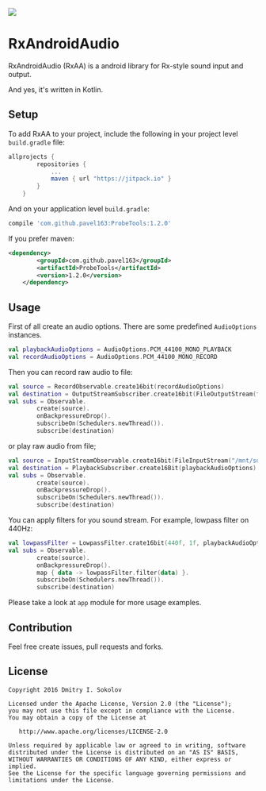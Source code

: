 [![](https://jitpack.io/v/dsokolov/RxAndroidAudio.svg)](https://jitpack.io/#dsokolov/RxAndroidAudio)

# RxAndroidAudio

RxAndroidAudio (RxAA) is a android library for Rx-style sound input and output.

And yes, it's written in Kotlin.

## Setup

To add RxAA to your project, include the following in your project level `build.gradle` file:

```groovy
allprojects {
		repositories {
			...
			maven { url "https://jitpack.io" }
		}
	}
```

And on your application level `build.gradle`:

```groovy
compile 'com.github.pavel163:ProbeTools:1.2.0'
```

If you prefer maven:

```xml
<dependency>
	    <groupId>com.github.pavel163</groupId>
	    <artifactId>ProbeTools</artifactId>
	    <version>1.2.0</version>
	</dependency>
```

## Usage

First of all create an audio options. There are some predefined `AudioOptions` instances. 

```Kotlin
val playbackAudioOptions = AudioOptions.PCM_44100_MONO_PLAYBACK
val recordAudioOptions = AudioOptions.PCM_44100_MONO_RECORD
```

Then you can record raw audio to file:

```Kotlin
val source = RecordObservable.create16bit(recordAudioOptions)
val destination = OutputStreamSubscriber.create16bit(FileOutputStream(fileName), recordAudioOptions)
val subs = Observable.
        create(source).
        onBackpressureDrop().
        subscribeOn(Schedulers.newThread()).
        subscribe(destination)
```

or play raw audio from file;

```Kotlin
val source = InputStreamObservable.create16bit(FileInputStream("/mnt/sdcard/temp.pcm"), playbackAudioOptions)
val destination = PlaybackSubscriber.create16Bit(playbackAudioOptions)
val subs = Observable.
        create(source).
        onBackpressureDrop().
        subscribeOn(Schedulers.newThread()).
        subscribe(destination)
```

You can apply filters for you sound stream. For example, lowpass filter on 440Hz:

```Kotlin
val lowpassFilter = LowpassFilter.crate16bit(440f, 1f, playbackAudioOptions)
val subs = Observable.
        create(source).
        onBackpressureDrop().
        map { data -> lowpassFilter.filter(data) }.
        subscribeOn(Schedulers.newThread()).
        subscribe(destination)
```

Please take a look at `app` module for more usage examples.

## Contribution

Feel free create issues, pull requests and forks.

License
--------

    Copyright 2016 Dmitry I. Sokolov

    Licensed under the Apache License, Version 2.0 (the "License");
    you may not use this file except in compliance with the License.
    You may obtain a copy of the License at

       http://www.apache.org/licenses/LICENSE-2.0

    Unless required by applicable law or agreed to in writing, software
    distributed under the License is distributed on an "AS IS" BASIS,
    WITHOUT WARRANTIES OR CONDITIONS OF ANY KIND, either express or implied.
    See the License for the specific language governing permissions and
    limitations under the License.